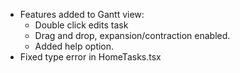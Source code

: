 - Features added to Gantt view:
    - Double click edits task 
    - Drag and drop, expansion/contraction enabled.
    - Added help option.
- Fixed type error in HomeTasks.tsx
